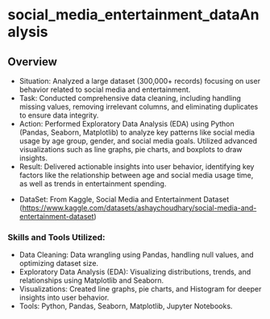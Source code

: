 # social_media_entertainment_dataAnalysis

## Overview
- Situation: Analyzed a large dataset (300,000+ records) focusing on user behavior related to social media and entertainment.
- Task: Conducted comprehensive data cleaning, including handling missing values, removing irrelevant columns, and eliminating duplicates to ensure data integrity.
- Action: Performed Exploratory Data Analysis (EDA) using Python (Pandas, Seaborn, Matplotlib) to analyze key patterns like social media usage by age group, gender, and social media goals. Utilized advanced visualizations such as line graphs, pie charts, and boxplots to draw insights.
- Result: Delivered actionable insights into user behavior, identifying key factors like the relationship between age and social media usage time, as well as trends in entertainment spending.

* DataSet: From Kaggle, Social Media and Entertainment Dataset (https://www.kaggle.com/datasets/ashaychoudhary/social-media-and-entertainment-dataset)

### Skills and Tools Utilized:
- Data Cleaning: Data wrangling using Pandas, handling null values, and optimizing dataset size.
- Exploratory Data Analysis (EDA): Visualizing distributions, trends, and relationships using Matplotlib and Seaborn.
- Visualizations: Created line graphs, pie charts, and Histogram for deeper insights into user behavior.
- Tools: Python, Pandas, Seaborn, Matplotlib, Jupyter Notebooks.
